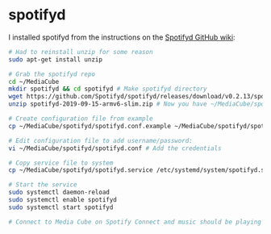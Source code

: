 # spotifyd

I installed spotifyd from the instructions on the [Spotifyd GitHub wiki](https://github.com/Spotifyd/spotifyd/wiki/Installing-on-a-Raspberry-Pi):

```bash
# Had to reinstall unzip for some reason
sudo apt-get install unzip

# Grab the spotifyd repo
cd ~/MediaCube
mkdir spotifyd && cd spotifyd # Make spotifyd directory
wget https://github.com/Spotifyd/spotifyd/releases/download/v0.2.13/spotifyd-2019-09-15-armv6-slim.zip
unzip spotifyd-2019-09-15-armv6-slim.zip # Now you have ~/MediaCube/spotifyd/spotifyd available

# Create configuration file from example
cp ~/MediaCube/spotifyd/spotifyd.conf.example ~/MediaCube/spotifyd/spotifyd.conf

# Edit configuration file to add username/password:
vi ~/MediaCube/spotifyd/spotifyd.conf # Add the credentials

# Copy service file to system
cp ~/MediaCube/spotifyd/spotifyd.service /etc/systemd/system/spotifyd.service

# Start the service
sudo systemctl daemon-reload
sudo systemctl enable spotifyd
sudo systemctl start spotifyd

# Connect to Media Cube on Spotify Connect and music should be playing
```
